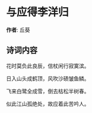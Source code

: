 # 与应得李洋归

**作者**: 丘葵

## 诗词内容

花时莫负此良辰，信杖闲行寂寞滨。

日入山头成鹤顶，风吹沙碛皱鱼鳞。

飞来白鹭全成雪，倒去枯松半树春。

似此江山孤绝处，故应着此苦吟人。

